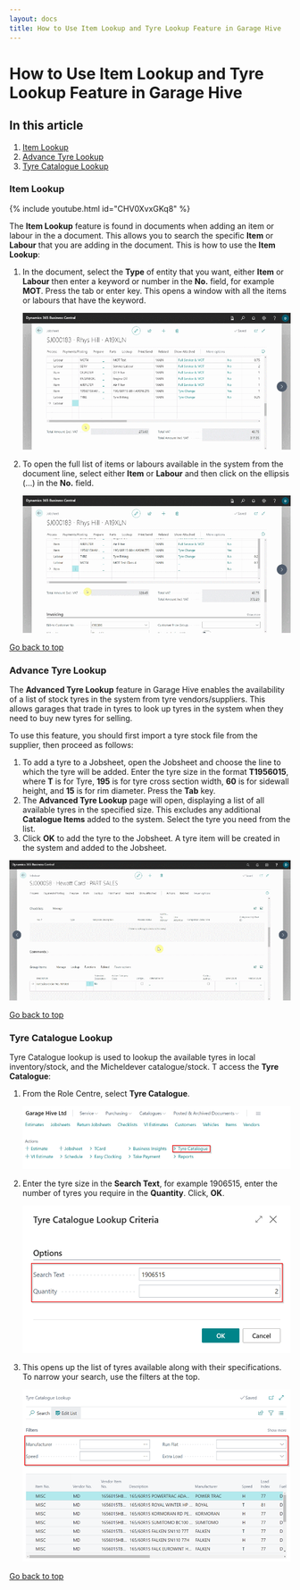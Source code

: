```yaml
---
layout: docs
title: How to Use Item Lookup and Tyre Lookup Feature in Garage Hive
---
```


<a name="top"></a>

# How to Use Item Lookup and Tyre Lookup Feature in Garage Hive

## In this article
1. [Item Lookup](#item-lookup)
2. [Advance Tyre Lookup](#advance-tyre-lookup)
3. [Tyre Catalogue Lookup](#tyre-catalogue-lookup)

### Item Lookup

   {% include youtube.html id="CHV0XvxGKq8" %}


The **Item Lookup** feature is found in documents when adding an item or labour in the a document. This allows you to search the specific **Item** or **Labour** that you are adding in the document. This is how to use the **Item Lookup**:
1. In the document, select the **Type** of entity that you want, either **Item** or **Labour** then enter a keyword or number in the **No.** field, for example **MOT**. Press the tab or enter key. This opens a window with all the items or labours that have the keyword.

   ![](media/garagehive-item-lookup1.gif)

2. To open the full list of items or labours available in the system from the document line, select either **Item** or **Labour** and then click on the ellipsis (...) in the **No.** field.

   ![](media/garagehive-item-lookup2.gif)

[Go back to top](#top)

### Advance Tyre Lookup
The **Advanced Tyre Lookup** feature in Garage Hive enables the availability of a list of stock tyres in the system from tyre vendors/suppliers. This allows garages that trade in tyres to look up tyres in the system when they need to buy new tyres for selling.

To use this feature, you should first import a tyre stock file from the supplier, then proceed as follows:

1. To add a tyre to a Jobsheet, open the Jobsheet and choose the line to which the tyre will be added. Enter the tyre size in the format **T1956015**, where **T** is for Tyre, **195** is for tyre cross section width, **60** is for sidewall height, and **15** is for rim diameter. Press the **Tab** key.
2. The **Advanced Tyre Lookup** page will open, displaying a list of all available tyres in the specified size. This excludes any additional **Catalogue Items** added to the system. Select the tyre you need from the list.
3. Click **OK** to add the tyre to the Jobsheet. A tyre item will be created in the system and added to the Jobsheet.

![](media/garagehive-advanced-tyre-lookup1.gif)

[Go back to top](#top)

### Tyre Catalogue Lookup
Tyre Catalogue lookup is used to lookup the available tyres in local inventory/stock, and the Micheldever catalogue/stock. T access the **Tyre Catalogue**:
1. From the Role Centre, select **Tyre Catalogue**.

   ![](media/garagehive-tyre-catalogue1.png)

2. Enter the tyre size in the **Search Text**, for example 1906515, enter the number of tyres you require in the **Quantity**. Click, **OK**.

   ![](media/garagehive-tyre-catalogue2.png)

3. This opens up the list of tyres available along with their specifications. To narrow your search, use the filters at the top.

   ![](media/garagehive-tyre-catalogue3.png)

[Go back to top](#top)